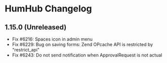 HumHub Changelog
================

1.15.0 (Unreleased)
-------------------
- Fix #6216: Spaces icon in admin menu
- Fix #6229: Bug on saving forms: Zend OPcache API is restricted by "restrict_api"
- Fix #6243: Do not send notification when ApprovalRequest is not actual
